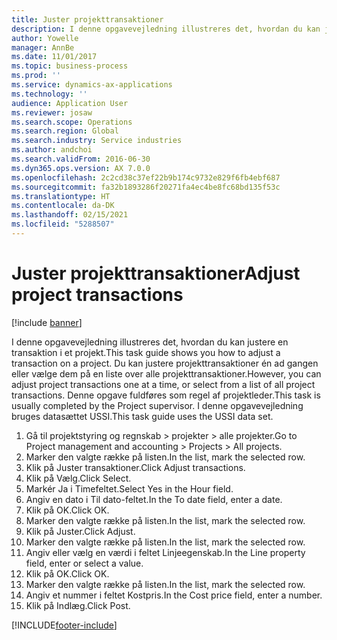 ```yaml
---
title: Juster projekttransaktioner
description: I denne opgavevejledning illustreres det, hvordan du kan justere en transaktion i et projekt.
author: Yowelle
manager: AnnBe
ms.date: 11/01/2017
ms.topic: business-process
ms.prod: ''
ms.service: dynamics-ax-applications
ms.technology: ''
audience: Application User
ms.reviewer: josaw
ms.search.scope: Operations
ms.search.region: Global
ms.search.industry: Service industries
ms.author: andchoi
ms.search.validFrom: 2016-06-30
ms.dyn365.ops.version: AX 7.0.0
ms.openlocfilehash: 2c2cd38c37ef22b9b174c9732e829f6fb4ebf687
ms.sourcegitcommit: fa32b1893286f20271fa4ec4be8fc68bd135f53c
ms.translationtype: HT
ms.contentlocale: da-DK
ms.lasthandoff: 02/15/2021
ms.locfileid: "5288507"
---
```

# <a name="adjust-project-transactions"></a><span data-ttu-id="0d17f-103">Juster projekttransaktioner</span><span class="sxs-lookup"><span data-stu-id="0d17f-103">Adjust project transactions</span></span>

[!include [banner](../../includes/banner.md)]

<span data-ttu-id="0d17f-104">I denne opgavevejledning illustreres det, hvordan du kan justere en transaktion i et projekt.</span><span class="sxs-lookup"><span data-stu-id="0d17f-104">This task guide shows you how to adjust a transaction on a project.</span></span> <span data-ttu-id="0d17f-105">Du kan justere projekttransaktioner én ad gangen eller vælge dem på en liste over alle projekttransaktioner.</span><span class="sxs-lookup"><span data-stu-id="0d17f-105">However, you can adjust project transactions one at a time, or select from a list of all project transactions.</span></span> <span data-ttu-id="0d17f-106">Denne opgave fuldføres som regel af projektleder.</span><span class="sxs-lookup"><span data-stu-id="0d17f-106">This task is usually completed by the Project supervisor.</span></span> <span data-ttu-id="0d17f-107">I denne opgavevejledning bruges datasættet USSI.</span><span class="sxs-lookup"><span data-stu-id="0d17f-107">This task guide uses the USSI data set.</span></span>

1. <span data-ttu-id="0d17f-108">Gå til projektstyring og regnskab > projekter > alle projekter.</span><span class="sxs-lookup"><span data-stu-id="0d17f-108">Go to Project management and accounting > Projects > All projects.</span></span> 
2. <span data-ttu-id="0d17f-109">Marker den valgte række på listen.</span><span class="sxs-lookup"><span data-stu-id="0d17f-109">In the list, mark the selected row.</span></span> 
3. <span data-ttu-id="0d17f-110">Klik på Juster transaktioner.</span><span class="sxs-lookup"><span data-stu-id="0d17f-110">Click Adjust transactions.</span></span> 
4. <span data-ttu-id="0d17f-111">Klik på Vælg.</span><span class="sxs-lookup"><span data-stu-id="0d17f-111">Click Select.</span></span> 
5. <span data-ttu-id="0d17f-112">Markér Ja i Timefeltet.</span><span class="sxs-lookup"><span data-stu-id="0d17f-112">Select Yes in the Hour field.</span></span> 
6. <span data-ttu-id="0d17f-113">Angiv en dato i Til dato-feltet.</span><span class="sxs-lookup"><span data-stu-id="0d17f-113">In the To date field, enter a date.</span></span> 
7. <span data-ttu-id="0d17f-114">Klik på OK.</span><span class="sxs-lookup"><span data-stu-id="0d17f-114">Click OK.</span></span> 
8. <span data-ttu-id="0d17f-115">Marker den valgte række på listen.</span><span class="sxs-lookup"><span data-stu-id="0d17f-115">In the list, mark the selected row.</span></span> 
9. <span data-ttu-id="0d17f-116">Klik på Juster.</span><span class="sxs-lookup"><span data-stu-id="0d17f-116">Click Adjust.</span></span> 
10. <span data-ttu-id="0d17f-117">Marker den valgte række på listen.</span><span class="sxs-lookup"><span data-stu-id="0d17f-117">In the list, mark the selected row.</span></span> 
11. <span data-ttu-id="0d17f-118">Angiv eller vælg en værdi i feltet Linjeegenskab.</span><span class="sxs-lookup"><span data-stu-id="0d17f-118">In the Line property field, enter or select a value.</span></span> 
12. <span data-ttu-id="0d17f-119">Klik på OK.</span><span class="sxs-lookup"><span data-stu-id="0d17f-119">Click OK.</span></span> 
13. <span data-ttu-id="0d17f-120">Marker den valgte række på listen.</span><span class="sxs-lookup"><span data-stu-id="0d17f-120">In the list, mark the selected row.</span></span> 
14. <span data-ttu-id="0d17f-121">Angiv et nummer i feltet Kostpris.</span><span class="sxs-lookup"><span data-stu-id="0d17f-121">In the Cost price field, enter a number.</span></span> 
15. <span data-ttu-id="0d17f-122">Klik på Indlæg.</span><span class="sxs-lookup"><span data-stu-id="0d17f-122">Click Post.</span></span> 


[!INCLUDE[footer-include](../../includes/footer-banner.md)]